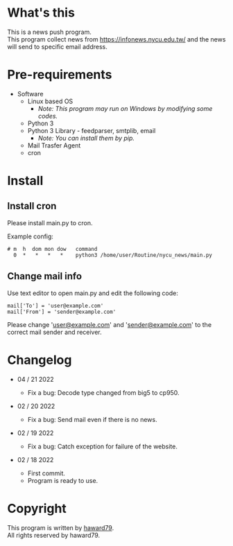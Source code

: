 # What's this
This is a news push program.  
This program collect news from https://infonews.nycu.edu.tw/ and the news will send to specific email address.

# Pre-requirements

- Software
  - Linux based OS
    - *Note: This program may run on Windows by modifying some codes.*
  - Python 3
  - Python 3 Library - feedparser, smtplib, email
    - *Note: You can install them by pip.*
  - Mail Trasfer Agent
  - cron

# Install

## Install cron
Please install main.py to cron.

Example config:
```
# m  h  dom mon dow   command
  0  *   *   *   *    python3 /home/user/Routine/nycu_news/main.py
```

## Change mail info
Use text editor to open main.py and edit the following code:
```
mail['To'] = 'user@example.com'
mail['From'] = 'sender@example.com'
```
Please change 'user@example.com' and 'sender@example.com' to the correct mail sender and receiver.


# Changelog
- 04 / 21 2022
  - Fix a bug: Decode type changed from big5 to cp950.

- 02 / 20 2022
  - Fix a bug: Send mail even if there is no news.
  
- 02 / 19 2022
  - Fix a bug: Catch exception for failure of the website.
  
- 02 / 18 2022
  - First commit.
  - Program is ready to use.

# Copyright
This program is written by [haward79](https://www.haward79.tw/).  
All rights reserved by haward79.

